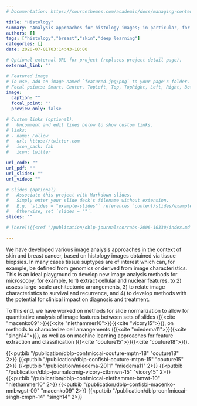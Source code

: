 ```yaml
---
# Documentation: https://sourcethemes.com/academic/docs/managing-content/

title: "Histology"
summary: "Analysis approaches for histology images; in particular, for appearance normalization."
authors: []
tags: ["histology","breast","skin","deep learning"]
categories: []
date: 2020-07-01T03:14:43-10:00

# Optional external URL for project (replaces project detail page).
external_link: ""

# Featured image
# To use, add an image named `featured.jpg/png` to your page's folder.
# Focal points: Smart, Center, TopLeft, Top, TopRight, Left, Right, BottomLeft, Bottom, BottomRight.
image:
  caption: ""
  focal_point: ""
  preview_only: false

# Custom links (optional).
#   Uncomment and edit lines below to show custom links.
# links:
# - name: Follow
#   url: https://twitter.com
#   icon_pack: fab
#   icon: twitter

url_code: ""
url_pdf: ""
url_slides: ""
url_video: ""

# Slides (optional).
#   Associate this project with Markdown slides.
#   Simply enter your slide deck's filename without extension.
#   E.g. `slides = "example-slides"` references `content/slides/example-slides.md`.
#   Otherwise, set `slides = ""`.
slides: ""

# [here]({{<ref "/publication/dblp-journalscorrabs-2006-10330/index.md" >}})

---
```


We have developed various image analysis approaches in the context of skin and breast cancer, based on histology images obtained via tissue biopsies. In many cases tissue suptypes are of interest which can, for example, be defined from genomics or derived from image characteristics. This is an ideal playground to develop new image analysis methods for microscopy, for example, to 1) extract cellular and nuclear features, to 2) assess large-scale architectonic arrangements, 3) to relate image characteristics to survival and recurrence, and 4) to develop methods with the potential for clinical impact on diagnosis and treatment.

To this end, we have worked on methods for slide normalization to allow for quantitative analysis of image features between sets of slides ({{<cite "macenko09">}}{{<cite "niethammer10">}}{{<cite "vicory15">}}), on methods to characterize cell arrangements ({{<cite "miedema11">}}{{<cite "singh14">}}), as well as on machine learning approaches for feature extraction and classification ({{<cite "couture15">}}{{<cite "couture18">}}).

{{<putbib "/publication/dblp-confmiccai-couture-mptn-18" "couture18" 2>}}
{{<putbib "/publication/dblp-confisbi-couture-mtpn-15" "couture15" 2>}}
{{<putbib "/publication/miedema-2011" "miedema11" 2>}}
{{<putbib "/publication/dblp-journalscmig-vicory-ctbmwn-15" "vicory15" 2>}}
{{<putbib "/publication/dblp-confmiccai-niethammer-bmwt-10" "niethammer10" 2>}}
{{<putbib "/publication/dblp-confisbi-macenko-nmbwgst-09" "macenko09" 2>}}
{{<putbib "/publication/dblp-confmiccai-singh-cmpn-14" "singh14" 2>}}





